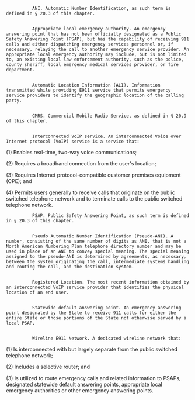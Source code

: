 
              ANI. Automatic Number Identification, as such term is defined in § 20.3 of this chapter.


              Appropriate local emergency authority. An emergency answering point that has not been officially designated as a Public Safety Answering Point (PSAP), but has the capability of receiving 911 calls and either dispatching emergency services personnel or, if necessary, relaying the call to another emergency service provider. An appropriate local emergency authority may include, but is not limited to, an existing local law enforcement authority, such as the police, county sheriff, local emergency medical services provider, or fire department.


              Automatic Location Information (ALI). Information transmitted while providing E911 service that permits emergency service providers to identify the geographic location of the calling party.


              CMRS. Commercial Mobile Radio Service, as defined in § 20.9 of this chapter.


              Interconnected VoIP service. An interconnected Voice over Internet protocol (VoIP) service is a service that:

(1) Enables real-time, two-way voice communications;

(2) Requires a broadband connection from the user's location;

(3) Requires Internet protocol-compatible customer premises equipment (CPE); and

(4) Permits users generally to receive calls that originate on the public switched telephone network and to terminate calls to the public switched telephone network.


              PSAP. Public Safety Answering Point, as such term is defined in § 20.3 of this chapter.


              Pseudo Automatic Number Identification (Pseudo-ANI). A number, consisting of the same number of digits as ANI, that is not a North American Numbering Plan telephone directory number and may be used in place of an ANI to convey special meaning. The special meaning assigned to the pseudo-ANI is determined by agreements, as necessary, between the system originating the call, intermediate systems handling and routing the call, and the destination system.


              Registered Location. The most recent information obtained by an interconnected VoIP service provider that identifies the physical location of an end user.


              Statewide default answering point. An emergency answering point designated by the State to receive 911 calls for either the entire State or those portions of the State not otherwise served by a local PSAP.


              Wireline E911 Network. A dedicated wireline network that:

(1) Is interconnected with but largely separate from the public switched telephone network;

(2) Includes a selective router; and

(3) Is utilized to route emergency calls and related information to PSAPs, designated statewide default answering points, appropriate local emergency authorities or other emergency answering points.

